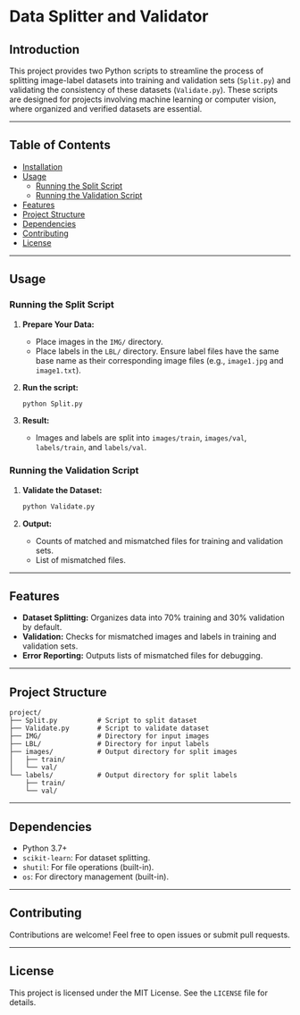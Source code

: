 
# Data Splitter and Validator

## Introduction
This project provides two Python scripts to streamline the process of splitting image-label datasets into training and validation sets (`Split.py`) and validating the consistency of these datasets (`Validate.py`). These scripts are designed for projects involving machine learning or computer vision, where organized and verified datasets are essential.

---

## Table of Contents
- [Installation](#installation)
- [Usage](#usage)
  - [Running the Split Script](#running-the-split-script)
  - [Running the Validation Script](#running-the-validation-script)
- [Features](#features)
- [Project Structure](#project-structure)
- [Dependencies](#dependencies)
- [Contributing](#contributing)
- [License](#license)

---

## Usage

### Running the Split Script
1. **Prepare Your Data:**
   - Place images in the `IMG/` directory.
   - Place labels in the `LBL/` directory. Ensure label files have the same base name as their corresponding image files (e.g., `image1.jpg` and `image1.txt`).

2. **Run the script:**
   ```bash
   python Split.py
   ```

3. **Result:**
   - Images and labels are split into `images/train`, `images/val`, `labels/train`, and `labels/val`.

### Running the Validation Script
1. **Validate the Dataset:**
   ```bash
   python Validate.py
   ```

2. **Output:**
   - Counts of matched and mismatched files for training and validation sets.
   - List of mismatched files.

---

## Features
- **Dataset Splitting:** Organizes data into 70% training and 30% validation by default.
- **Validation:** Checks for mismatched images and labels in training and validation sets.
- **Error Reporting:** Outputs lists of mismatched files for debugging.

---

## Project Structure
```plaintext
project/
├── Split.py          # Script to split dataset
├── Validate.py       # Script to validate dataset
├── IMG/              # Directory for input images
├── LBL/              # Directory for input labels
├── images/           # Output directory for split images
│   ├── train/
│   └── val/
└── labels/           # Output directory for split labels
    ├── train/
    └── val/
```

---

## Dependencies
- Python 3.7+
- `scikit-learn`: For dataset splitting.
- `shutil`: For file operations (built-in).
- `os`: For directory management (built-in).

---

## Contributing
Contributions are welcome! Feel free to open issues or submit pull requests.

---

## License
This project is licensed under the MIT License. See the `LICENSE` file for details.
